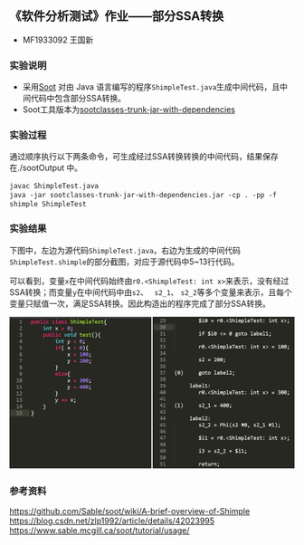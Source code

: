 ## 《软件分析测试》作业——部分SSA转换

- MF1933092 王国新

### 实验说明

- 采用[Soot]( http://sable.github.io/soot/ ) 对由 Java 语言编写的程序`ShimpleTest.java`生成中间代码，且中间代码中包含部分SSA转换。
- Soot工具版本为[sootclasses-trunk-jar-with-dependencies]( https://soot-build.cs.uni-paderborn.de/public/origin/develop/soot/soot-develop/build/ )

### 实验过程

通过顺序执行以下两条命令，可生成经过SSA转换转换的中间代码，结果保存在./sootOutput 中。

```shell
javac ShimpleTest.java
java -jar sootclasses-trunk-jar-with-dependencies.jar -cp . -pp -f shimple ShimpleTest
```

### 实验结果

下图中，左边为源代码`ShimpleTest.java`，右边为生成的中间代码`ShimpleTest.shimple`的部分截图，对应于源代码中5~13行代码。

可以看到，变量`x`在中间代码始终由`r0.<ShimpleTest: int x>`来表示，没有经过SSA转换；而变量`y`在中间代码中由`s2`、 ` s2_1`、 `s2_2`等多个变量来表示，且每个变量只赋值一次，满足SSA转换。因此构造出的程序完成了部分SSA转换。

![](https://github.com/WangGuox1n/sat/blob/master/Homework1-SSA/code.png)

### 参考资料

https://github.com/Sable/soot/wiki/A-brief-overview-of-Shimple 
https://blog.csdn.net/zlp1992/article/details/42023995
https://www.sable.mcgill.ca/soot/tutorial/usage/
